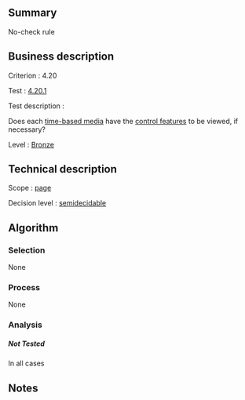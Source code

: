 ## Summary

No-check rule

## Business description

Criterion : 4.20

Test : [4.20.1](http://www.accessiweb.org/index.php/accessiweb-22-english-version.html#test-4-20-1)

Test description :

Does each [time-based
media](http://www.accessiweb.org/index.php/glossary-76.html#mMediaTemp)
have the [control
features](http://www.accessiweb.org/index.php/glossary-76.html#mFonctionControle)
to be viewed, if necessary?

Level : [Bronze](/en/category/rules-design/accessiweb-11/level/bronze)

## Technical description

Scope : [page](/en/category/rules-design/accessiweb-11/scope/page)

Decision level :
[semidecidable](/en/category/rules-design/accessiweb-11/decision-level/semidecidable)

## Algorithm

### Selection

None

### Process

None

### Analysis

##### Not Tested

In all cases

## Notes


